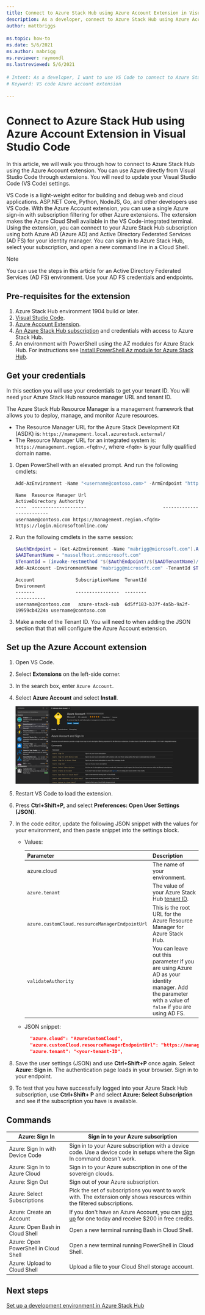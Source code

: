 ```yaml
---
title: Connect to Azure Stack Hub using Azure Account Extension in Visual Studio Code 
description: As a developer, connect to Azure Stack Hub using Azure Account Extension in Visual Studio Code
author: mattbriggs

ms.topic: how-to
ms.date: 5/6/2021
ms.author: mabrigg
ms.reviewer: raymondl
ms.lastreviewed: 5/6/2021

# Intent: As a developer, I want to use VS Code to connect to Azure Stack Hub so that I can provision resources.
# Keyword: VS code Azure account extension

---
```


# Connect to Azure Stack Hub using Azure Account Extension in Visual Studio Code

In this article, we will walk you through how to connect to Azure Stack Hub using the Azure Account extension. You can use Azure directly from Visual Studio Code through extensions.  You will need to update your Visual Studio Code (VS Code) settings.

VS Code is a light-weight editor for building and debug web and cloud applications. ASP.NET Core, Python, NodeJS, Go, and other developers use VS Code. With the Azure Account extension, you can use a single Azure sign-in with subscription filtering for other Azure extensions. The extension makes the Azure Cloud Shell available in the VS Code-integrated terminal. Using the extension, you can connect to your Azure Stack Hub subscription using both Azure AD (Azure AD) and Active Directory Federated Services (AD FS) for your identity manager. You can sign in to Azure Stack Hub, select your subscription, and open a new command line in a Cloud Shell. 

> [!NOTE]  
> You can use the steps in this article for an Active Directory Federated Services (AD FS)
 environment. Use your AD FS credentials and endpoints.

## Pre-requisites for the extension

1. Azure Stack Hub environment 1904 build or later.
2. [Visual Studio Code](https://code.visualstudio.com/).
3. [Azure Account Extension](https://github.com/Microsoft/vscode-azure-account).
4. [An Azure Stack Hub subscription](https://azure.microsoft.com/overview/azure-stack/)
    and credentials with access to Azure Stack Hub.
5. An environment with PowerShell using the AZ modules for Azure Stack Hub. For 
    instructions see [Install PowerShell Az module for Azure Stack Hub](https://docs.microsoft.com/azure-stack/operator/powershell-install-az-module?toc=https%3A%2F%2Fdocs.microsoft.com%2Fen-us%2Fazure-stack%2Fuser%2Ftoc.json%3Fview%3Dazs-2008&bc=https%3A%2F%2Fdocs.microsoft.com%2Fen-us%2Fazure-stack%2Fbreadcrumb%2Ftoc.json%3Fview%3Dazs-2008&view=azs-2008).

## Get your credentials

In this section you will use your credentials to get your tenant ID. You will need your Azure Stack Hub resource manager URL and tenant ID.

The Azure Stack Hub Resource Manager is a management framework that allows you to deploy, manage, and monitor Azure resources.
- The Resource Manager URL for the Azure Stack Development Kit (ASDK) is: `https://management.local.azurestack.external/` 
- The Resource Manager URL for an integrated system is: `https://management.region.<fqdn>/`, where `<fqdn>` is your fully qualified domain name.

1. Open PowerShell with an elevated prompt. And run the following cmdlets:

    ```powershell
    Add-AzEnvironment -Name "<username@contoso.com>" -ArmEndpoint "https://management.region.<fqdn>"
    ```

    ```Output
    Name  Resource Manager Url                            ActiveDirectory Authority
    ----  --------------------                            -------------------------
    username@contoso.com https://management.region.<fqdn> https://login.microsoftonline.com/
    ```

2. Run the following cmdlets in the same session:

    ```powershell
    $AuthEndpoint = (Get-AzEnvironment -Name "mabrigg@microsoft.com").ActiveDirectoryAuthority.TrimEnd('/')
    $AADTenantName = "masselfhost.onmicrosoft.com"
    $TenantId = (invoke-restmethod "$($AuthEndpoint)/$($AADTenantName)/.well-known/openid-configuration").issuer.TrimEnd('/').Split('/')[-1]
    Add-AzAccount -EnvironmentName "mabrigg@microsoft.com" -TenantId $TenantId
    ```

    ```Output
    Account               SubscriptionName  TenantId                             Environment
    -------               ----------------  --------                             -----------
    username@contoso.com   azure-stack-sub  6d5ff183-b37f-4a5b-9a2f-19959cb4224a username@contoso.com
    ```

3. Make a note of the Tenant ID. You will need to when adding the JSON section that
    that will configure the Azure Account extension.

## Set up the Azure Account extension

1. Open VS Code.

2. Select **Extensions** on the left-side corner.

4. In the search box, enter `Azure Account`.

5. Select **Azure Account** and select **Install**.

      ![Azure Stack Hub Visual Studio Code](media/azure-stack-dev-start-vscode-azure/image1.png)

6. Restart VS Code to load the extension.

7. Press **Ctrl+Shift+P,** and select **Preferences: Open User Settings (JSON)**.

8. In the code editor, update the following JSON snippet with the values for your environment, and then paste snippet into the settings block.

    - Values:

        | Parameter | Description |
        | --- | --- |
        | azure.cloud | The name of your environment. |
        | `azure.tenant` | The value of your Azure Stack Hub [tenant ID](../operator/azure-stack-identity-overview.md). |
        | `azure.customCloud.resourceManagerEndpointUrl` | This is the root URL for the Azure Resource Manager for Azure Stack Hub. |
        | `validateAuthority` | You can leave out this parameter if you are using Azure AD as your identity manager. Add the parameter with a value of `false` if you are using AD FS. |

    - JSON snippet:

      ```JSON  
        "azure.cloud": "AzureCustomCloud",
        "azure.customCloud.resourceManagerEndpointUrl": "https://management.region.<fqdn>",
        "azure.tenant": "<your-tenant-ID",
      ```

9. Save the user settings (JSON) and use **Ctrl+Shift+P** once again. Select **Azure: Sign in**. The authentication page loads in your browser. Sign in to your endpoint.

10. To test that you have successfully logged into your Azure Stack Hub subscription, use **Ctrl+Shift+ P** and select **Azure: Select Subscription** and see if the subscription you have is available.

## Commands

| Azure: Sign In | Sign in to your Azure subscription |
| --- | --- |
| Azure: Sign In with Device Code | Sign in to your Azure subscription with a device code. Use a device code in setups where the Sign In command doesn't work. |
| Azure: Sign In to Azure Cloud | Sign in to your Azure subscription in one of the sovereign clouds. |
| Azure: Sign Out | Sign out of your Azure subscription. |
| Azure: Select Subscriptions | Pick the set of subscriptions you want to work with. The extension only shows resources within the filtered subscriptions. |
| Azure: Create an Account | If you don't have an Azure Account, you can [sign up](https://azure.microsoft.com/free/?utm_source=campaign&utm_campaign=vscode-azure-account&mktingSource=vscode-azure-account) for one today and receive \$200 in free credits. |
| Azure: Open Bash in Cloud Shell | Open a new terminal running Bash in Cloud Shell. |
| Azure: Open PowerShell in Cloud Shell | Open a new terminal running PowerShell in Cloud Shell. |
| Azure: Upload to Cloud Shell | Upload a file to your Cloud Shell storage account. |

## Next steps

[Set up a development environment in Azure Stack Hub ](azure-stack-dev-start.md)

